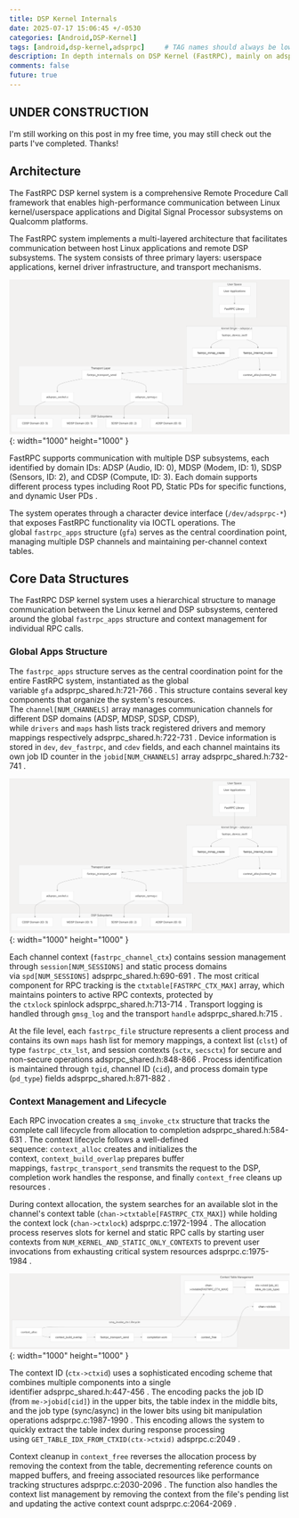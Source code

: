 ```yaml
---
title: DSP Kernel Internals
date: 2025-07-17 15:06:45 +/-0530
categories: [Android,DSP-Kernel]
tags: [android,dsp-kernel,adsprpc]     # TAG names should always be lowercase
description: In depth internals on DSP Kernel (FastRPC), mainly on adsprpc driver.
comments: false
future: true
---
```


## UNDER CONSTRUCTION
I'm still working on this post in my free time, you may still check out the parts I've completed. Thanks!


## Architecture

The FastRPC DSP kernel system is a comprehensive Remote Procedure Call framework that enables high-performance communication between Linux kernel/userspace applications and Digital Signal Processor subsystems on Qualcomm platforms. 

The FastRPC system implements a multi-layered architecture that facilitates communication between host Linux applications and remote DSP subsystems. The system consists of three primary layers: userspace applications, kernel driver infrastructure, and transport mechanisms.

![Desktop View](/assets/Android/DSP-Kernel/DSP_Kernel_Internals/arch.png){: width="1000" height="1000" }

FastRPC supports communication with multiple DSP subsystems, each identified by domain IDs: ADSP (Audio, ID: 0), MDSP (Modem, ID: 1), SDSP (Sensors, ID: 2), and CDSP (Compute, ID: 3). Each domain supports different process types including Root PD, Static PDs for specific functions, and dynamic User PDs . 

The system operates through a character device interface (`/dev/adsprpc-*`) that exposes FastRPC functionality via IOCTL operations. The global `fastrpc_apps` structure (`gfa`) serves as the central coordination point, managing multiple DSP channels and maintaining per-channel context tables.

## Core Data Structures

The FastRPC DSP kernel system uses a hierarchical structure to manage communication between the Linux kernel and DSP subsystems, centered around the global `fastrpc_apps` structure and context management for individual RPC calls.

### Global Apps Structure

The `fastrpc_apps` structure serves as the central coordination point for the entire FastRPC system, instantiated as the global variable `gfa` adsprpc_shared.h:721-766 . This structure contains several key components that organize the system's resources. The `channel[NUM_CHANNELS]` array manages communication channels for different DSP domains (ADSP, MDSP, SDSP, CDSP), while `drivers` and `maps` hash lists track registered drivers and memory mappings respectively adsprpc_shared.h:722-731 . Device information is stored in `dev`, `dev_fastrpc`, and `cdev` fields, and each channel maintains its own job ID counter in the `jobid[NUM_CHANNELS]` array adsprpc_shared.h:732-741 .

![Desktop View](/assets/Android/DSP-Kernel/DSP_Kernel_Internals/arch.png){: width="1000" height="1000" }

Each channel context (`fastrpc_channel_ctx`) contains session management through `session[NUM_SESSIONS]` and static process domains via `spd[NUM_SESSIONS]` adsprpc_shared.h:690-691 . The most critical component for RPC tracking is the `ctxtable[FASTRPC_CTX_MAX]` array, which maintains pointers to active RPC contexts, protected by the `ctxlock` spinlock adsprpc_shared.h:713-714 . Transport logging is handled through `gmsg_log` and the transport `handle` adsprpc_shared.h:715 .

At the file level, each `fastrpc_file` structure represents a client process and contains its own `maps` hash list for memory mappings, a context list (`clst`) of type `fastrpc_ctx_lst`, and session contexts (`sctx`, `secsctx`) for secure and non-secure operations adsprpc_shared.h:848-866 . Process identification is maintained through `tgid`, channel ID (`cid`), and process domain type (`pd_type`) fields adsprpc_shared.h:871-882 .

### Context Management and Lifecycle

Each RPC invocation creates a `smq_invoke_ctx` structure that tracks the complete call lifecycle from allocation to completion adsprpc_shared.h:584-631 . The context lifecycle follows a well-defined sequence: `context_alloc` creates and initializes the context, `context_build_overlap` prepares buffer mappings, `fastrpc_transport_send` transmits the request to the DSP, completion work handles the response, and finally `context_free` cleans up resources .

During context allocation, the system searches for an available slot in the channel's context table (`chan->ctxtable[FASTRPC_CTX_MAX]`) while holding the context lock (`chan->ctxlock`) adsprpc.c:1972-1994 . The allocation process reserves slots for kernel and static RPC calls by starting user contexts from `NUM_KERNEL_AND_STATIC_ONLY_CONTEXTS` to prevent user invocations from exhausting critical system resources adsprpc.c:1975-1984 .

![Desktop View](/assets/Android/DSP-Kernel/DSP_Kernel_Internals/ctx.png){: width="1000" height="1000" }

The context ID (`ctx->ctxid`) uses a sophisticated encoding scheme that combines multiple components into a single identifier adsprpc_shared.h:447-456 . The encoding packs the job ID (from `me->jobid[cid]`) in the upper bits, the table index in the middle bits, and the job type (sync/async) in the lower bits using bit manipulation operations adsprpc.c:1987-1990 . This encoding allows the system to quickly extract the table index during response processing using `GET_TABLE_IDX_FROM_CTXID(ctx->ctxid)` adsprpc.c:2049 .

Context cleanup in `context_free` reverses the allocation process by removing the context from the table, decrementing reference counts on mapped buffers, and freeing associated resources like performance tracking structures adsprpc.c:2030-2096 . The function also handles the context list management by removing the context from the file's pending list and updating the active context count adsprpc.c:2064-2069 .